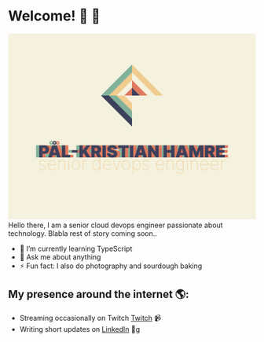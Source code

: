 # Welcome! 👋 👋

<img src="https://raw.githubusercontent.com/pkhamre/pkhamre/main/banner-high.png" alt="banner that says Pål-Kristian Hamre - senior cloud devops engineer and content creator alongside a simple logo illustration">
Hello there, I am a senior cloud devops engineer passionate about technology. Blabla rest of story coming soon..

- 🌱 I’m currently learning TypeScript
- 💬 Ask me about anything
- ⚡ Fun fact: I also do photography and sourdough baking

## My presence around the internet 🌎:
- Streaming occasionally on Twitch <a href="https://www.twitch.tv/uglen">Twitch</a> 📹
- Writing short updates on <a href="https://www.linkedin.com/in/pkhamre/">LinkedIn</a> 💼g